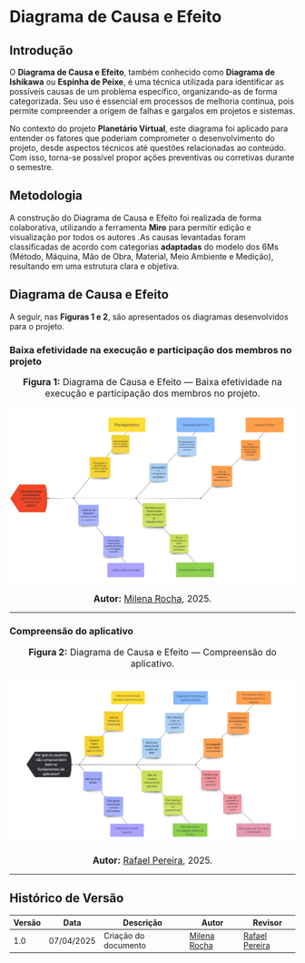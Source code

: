 # Diagrama de Causa e Efeito 

## Introdução

O **Diagrama de Causa e Efeito**, também conhecido como **Diagrama de Ishikawa** ou **Espinha de Peixe**, é uma técnica utilizada para identificar as possíveis causas de um problema específico, organizando-as de forma categorizada. Seu uso é essencial em processos de melhoria contínua, pois permite compreender a origem de falhas e gargalos em projetos e sistemas.

No contexto do projeto **Planetário Virtual**, este diagrama foi aplicado para entender os fatores que poderiam comprometer o desenvolvimento do projeto, desde aspectos técnicos até questões relacionadas ao conteúdo. Com isso, torna-se possível propor ações preventivas ou corretivas durante o semestre.

## Metodologia

A construção do Diagrama de Causa e Efeito foi realizada de forma colaborativa, utilizando a ferramenta **Miro** para  permitir edição e visualização por todos os autores .As causas levantadas foram classificadas de acordo com categorias **adaptadas** do modelo dos 6Ms (Método, Máquina, Mão de Obra, Material, Meio Ambiente e Medição), resultando em uma estrutura clara e objetiva.
 

## Diagrama de Causa e Efeito

A seguir, nas **Figuras 1 e 2**, são apresentados os diagramas desenvolvidos para o projeto.

### Baixa efetividade na execução e participação dos membros no projeto

<font size="3"><p style="text-align: center"><b>Figura 1:</b> Diagrama de Causa e Efeito — Baixa efetividade na execução e participação dos membros no projeto.</p></font>

 ![Acessar Diagrama (PDF)](./assets/DiagramaCausaEfeitoMilena.jpg)

<font size="3"><p style="text-align: center"><b>Autor:</b> [Milena Rocha](https://github.com/MilenaFRocha), 2025.</p></font>

---

### Compreensão do aplicativo

<font size="3"><p style="text-align: center"><b>Figura 2:</b> Diagrama de Causa e Efeito — Compreensão do aplicativo.</p></font>

 ![Acessar Diagrama (PDF)](./assets/DiagramaCausaEfeitoRafael.jpg)

<font size="3"><p style="text-align: center"><b>Autor:</b> [Rafael Pereira](https://github.com/rafgpereira), 2025.</p></font>

---


## Histórico de Versão

| Versão | Data       | Descrição              | Autor                                           | Revisor                                       |
|--------|------------|------------------------|--------------------------------------------------|-----------------------------------------------|
| 1.0    | 07/04/2025 | Criação do documento   | [Milena Rocha](https://github.com/milenafrocha) | [Rafael Pereira](https://github.com/rafgpereira) |

